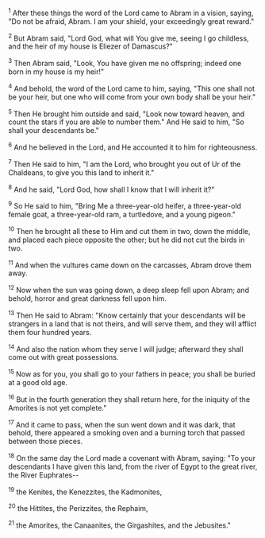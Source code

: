 <sup>1</sup> 
After these things the word of the Lord came to Abram in a vision, saying, "Do not be afraid, Abram. I am your shield, your exceedingly great reward." 

<sup>2</sup> 
But Abram said, "Lord God, what will You give me, seeing I go childless, and the heir of my house is Eliezer of Damascus?" 

<sup>3</sup> 
Then Abram said, "Look, You have given me no offspring; indeed one born in my house is my heir!" 

<sup>4</sup> 
And behold, the word of the Lord came to him, saying, "This one shall not be your heir, but one who will come from your own body shall be your heir." 

<sup>5</sup> 
Then He brought him outside and said, "Look now toward heaven, and count the stars if you are able to number them." And He said to him, "So shall your descendants be." 

<sup>6</sup> 
And he believed in the Lord, and He accounted it to him for righteousness. 

<sup>7</sup> 
Then He said to him, "I am the Lord, who brought you out of Ur of the Chaldeans, to give you this land to inherit it." 

<sup>8</sup> 
And he said, "Lord God, how shall I know that I will inherit it?" 

<sup>9</sup> 
So He said to him, "Bring Me a three-year-old heifer, a three-year-old female goat, a three-year-old ram, a turtledove, and a young pigeon." 

<sup>10</sup> 
Then he brought all these to Him and cut them in two, down the middle, and placed each piece opposite the other; but he did not cut the birds in two. 

<sup>11</sup> 
And when the vultures came down on the carcasses, Abram drove them away. 

<sup>12</sup> 
Now when the sun was going down, a deep sleep fell upon Abram; and behold, horror and great darkness fell upon him. 

<sup>13</sup> 
Then He said to Abram: "Know certainly that your descendants will be strangers in a land that is not theirs, and will serve them, and they will afflict them four hundred years. 

<sup>14</sup> 
And also the nation whom they serve I will judge; afterward they shall come out with great possessions. 

<sup>15</sup> 
Now as for you, you shall go to your fathers in peace; you shall be buried at a good old age. 

<sup>16</sup> 
But in the fourth generation they shall return here, for the iniquity of the Amorites is not yet complete." 

<sup>17</sup> 
And it came to pass, when the sun went down and it was dark, that behold, there appeared a smoking oven and a burning torch that passed between those pieces. 

<sup>18</sup> 
On the same day the Lord made a covenant with Abram, saying: "To your descendants I have given this land, from the river of Egypt to the great river, the River Euphrates-- 

<sup>19</sup> 
the Kenites, the Kenezzites, the Kadmonites, 

<sup>20</sup> 
the Hittites, the Perizzites, the Rephaim, 

<sup>21</sup> 
the Amorites, the Canaanites, the Girgashites, and the Jebusites."